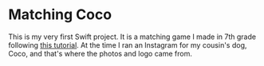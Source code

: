 # Matching Coco
This is my very first Swift project. It is a matching game I made in 7th grade following [this tutorial](https://youtube.com/playlist?list=PLMRqhzcHGw1YdahNsCLZdSVfNv0stwvdx). At the time I ran an Instagram for my cousin's dog, Coco, and that's where the photos and logo came from. 
